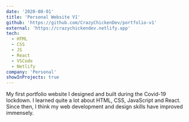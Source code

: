 ```yaml
---
date: '2020-08-01'
title: 'Personal Website V1'
github: 'https://github.com/CrazyChickenDev/portfolio-v1'
external: 'https://crazychickendev.netlify.app'
tech:
  - HTML
  - CSS
  - JS
  - React
  - VSCode
  - Netlify
company: 'Personal'
showInProjects: true
---
```


My first portfolio website I designed and built during the Covid-19 lockdown. I learned quite a lot about HTML, CSS, JavaScript and React. Since then, I think my web development and design skills have improved immensely.
